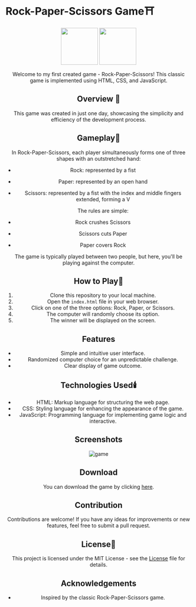# Rock-Paper-Scissors Game⛩️
<div align="center">
<img src="https://user-images.githubusercontent.com/74038190/212257454-16e3712e-945a-4ca2-b238-408ad0bf87e6.gif" width="100">
<img src="https://user-images.githubusercontent.com/74038190/212257468-1e9a91f1-b626-4baa-b15d-5c385dfa7ed2.gif" width="100">

Welcome to my first created game - Rock-Paper-Scissors! This classic game is implemented using HTML, CSS, and JavaScript.

## Overview 🧭

This game was created in just one day, showcasing the simplicity and efficiency of the development process.

## Gameplay🎯

In Rock-Paper-Scissors, each player simultaneously forms one of three shapes with an outstretched hand:
- Rock: represented by a fist
- Paper: represented by an open hand
- Scissors: represented by a fist    with the index and middle fingers
 extended, forming a V

  The rules are simple:
- Rock crushes Scissors
- Scissors cuts Paper
- Paper covers Rock

The game is typically played between two people, but here, you'll be playing against the computer.

## How to Play🧶

1. Clone this repository to your local machine.
2. Open the `index.html` file in your web browser.
3. Click on one of the three options: Rock, Paper, or Scissors.
4. The computer will randomly choose its option.
5. The winner will be displayed on the screen.

## Features

- Simple and intuitive user interface.
- Randomized computer choice for an unpredictable challenge.
- Clear display of game outcome.

## Technologies Used🕯️

- HTML: Markup language for structuring the web page.
- CSS: Styling language for enhancing the appearance of the game.
- JavaScript: Programming language for implementing game logic and interactive.

## Screenshots
![game](https://github.com/Shtamim/Rock-Paper-Scissors/assets/134215366/f368a8d6-85d2-45b9-8a7c-d50dca5055f8)

## Download

You can download the game by clicking [here](https://www.webintoapp.com/store/300799).

## Contribution

Contributions are welcome! If you have any ideas for improvements or new features, feel free to submit a pull request.

## License📜

This project is licensed under the MIT License - see the [License](LICENSE) file for details.

## Acknowledgements

- Inspired by the classic Rock-Paper-Scissors game.
  
